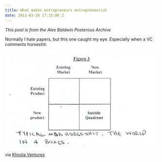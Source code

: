```yaml
---
title: What makes entrepreneurs entrepreneurial
date: 2011-03-26 17:15:00 Z
---
```


*This post is from the Alex Baldwin Posterous Archive*

Normally I hate papers, but this one caught my eye. Especially when a VC comments horseshit.

![Typical MBA horseshit](/images/khosla-cube.png)

via [Khosla Ventures](http://www.khoslaventures.com/presentations/What_makes_entrepreneurs_entrepreneurial.pdf)
